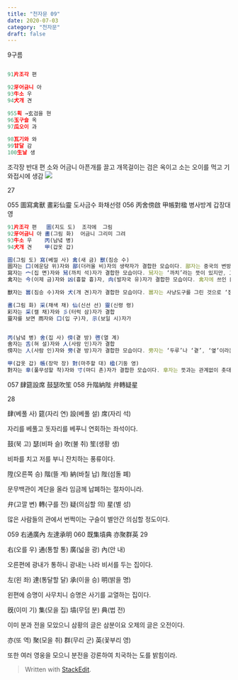 ```yaml
---
title: "천자문 09"
date: 2020-07-03 
category: "천자문"
draft: false
---
```

9구름
```js

91片조각 편

92牙어금니 아
93牛소 우
94犬개 견

955획 →玄검을 현
96玉구슬 옥
97瓜오이 과

98瓦기와 와
99甘달 감
100生날 생

```
조각장 반대 편
소와       어금니 아픈개를 끌고 
개목걸이는 검은 옥이고 소는  오이를 먹고
기와접시에 생감
![](https://i.ibb.co/9b9x94j/2020-07-03-12-17-00.png)

27

055 圖寫禽獸 畫彩仙靈 도사금수 화채선령
056 丙舍傍啟 甲帳對楹 병사방계 갑장대영
```js
91片조각 편   圖(지도 도)  조각에  그림
92牙어금니 아 畵(그림 화)  어금니 그리미 그려
93牛소 우    丙(남녘 병)
94犬개 견    甲(갑옷 갑)
```
```js
圖(그림 도) 寫(베낄 사) 禽(새 금) 獸(짐승 수)
圖자는 囗(에운담 위)자와 鄙(더러울 비)자의 생략자가 결합한 모습이다. 鄙자는 중국의 변방 지역을 뜻하는 글자로 ‘더럽다’나 ‘변방 지역’이라는 뜻
寫자는 宀(집 면)자와 舃(까치 석)자가 결합한 모습이다. 舃자는 ‘까치’라는 뜻이 있지만, 고대에는 나무로 만든 ‘신발’을 뜻
禽자는 今(이제 금)자와 凶(흉할 흉)자, 禸(발자국 유)자가 결합한 모습이다. 禽자에 쓰인 凶자는 들짐승을 잡는 덫을 그린 것으로 ‘흉하다’라는 뜻

獸자는 嘼(짐승 수)자와 犬(개 견)자가 결합한 모습이다. 嘼자는 사냥도구를 그린 것으로 ‘짐승’이라는 뜻

畵(그림 화) 采(채색 채) 仙(신선 선) 靈(신령 령)
彩자는 采(캘 채)자와 彡(터럭 삼)자가 결합
靈자를 보면 雨자와 口(입 구)자, 示(보일 시)자가


丙(남녘 병) 舍(집 사) 傍(곁 방) 啓(열 계)
舍자는 舌(혀 설)자와 人(사람 인)자가 결합
傍자는 人(사람 인)자와 旁(곁 방)자가 결합한 모습이다. 旁자는 ‘두루’나 ‘곁’, ‘옆’이라는 뜻

甲(갑옷 갑) 帳(장막 장) 對(마주할 대) 楹(기둥 영)
對자는 丵(풀무성할 착)자와 寸(마디 촌)자가 결합한 모습이다. 丵자는 뜻과는 관계없이 촛대로 응용


```
057 肆筵設席 鼓瑟吹笙 058 升階納陛 弁轉疑星 

28

肆(베풀 사) 筵(자리 연) 設(베풀 설) 席(자리 석)

자리를 베풀고 돗자리를 베푸니 연회하는 좌석이다.

鼓(북 고) 瑟(비파 슬) 吹(불 취) 笙(생황 생)

비파를 치고 저를 부니 잔치하는 풍류이다.

陞(오른쪽 승) 階(뜰 계) 納(바칠 납) 陛(섬돌 폐)

문무백관이 계단을 올라 임금께 납폐하는 절차이니라.

弁(고깔 변) 轉(구를 전) 疑(의심할 의) 星(별 성)

많은 사람들의 관에서 번쩍이는 구슬이 별안간 의심할 정도이다.


059 右通廣內 左達承明 060 既集墳典 亦聚群英
29

右(오를 우) 通(통할 통) 廣(넓을 광) 內(안 내)

오른편에 광내가 통하니 광내는 나라 비서를 두는 집이다.

左(왼 좌) 達(통달할 달) 承(이을 승) 明(밝을 명)

왼편에 승명이 사무치니 승명은 사기를 교열하는 집이다.

旣(이미 기) 集(모을 집) 墳(무덤 분) 典(법 전)

이미 분과 전을 모았으니 삼황의 글은 삼분이요 오제의 글은 오전이다.

亦(또 역) 聚(모을 취) 群(무리 군) 英(꽃부리 영)

또한  여러  영웅을  모으니  분전을  강론하여  치국하는  도를  밝힘이라.
> Written with [StackEdit](https://stackedit.io/).
<!--stackedit_data:
eyJoaXN0b3J5IjpbNjc1NTM3NjUzLC04NTg4OTg0ODcsLTc0Nz
UwMzE0NCwxMDE5NzY4NzM5LDc0MzUwNDY2NiwtMTYxNTY1NDgx
LDE4MDk0NTU3NzEsMTIzNzkxNDI4NSw1MTY0NTMxOTcsODE3Mj
kyMjE3LC0xNjk0NTI1MzEsNDIxNDg3MDIwLDc4NTU5OTczMywt
MTQ2NDA0OTU1MSw1MDE1MTQ1OSw0MTc5NTM1MzUsLTE2MTAxOD
QwMTUsLTEwNjYzNDAwODgsLTczMTMxMjk0NF19
-->